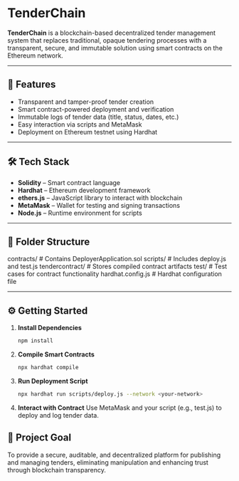 # TenderChain

**TenderChain** is a blockchain-based decentralized tender management system that replaces traditional, opaque tendering processes with a transparent, secure, and immutable solution using smart contracts on the Ethereum network.

---

## 🚀 Features

- Transparent and tamper-proof tender creation
- Smart contract-powered deployment and verification
- Immutable logs of tender data (title, status, dates, etc.)
- Easy interaction via scripts and MetaMask
- Deployment on Ethereum testnet using Hardhat

---

## 🛠 Tech Stack

- **Solidity** – Smart contract language  
- **Hardhat** – Ethereum development framework  
- **ethers.js** – JavaScript library to interact with blockchain  
- **MetaMask** – Wallet for testing and signing transactions  
- **Node.js** – Runtime environment for scripts

---

## 📁 Folder Structure

contracts/ # Contains DeployerApplication.sol
scripts/ # Includes deploy.js and test.js
tendercontract/ # Stores compiled contract artifacts
test/ # Test cases for contract functionality
hardhat.config.js # Hardhat configuration file

----

## ⚙️ Getting Started

1. **Install Dependencies**
   ```bash
   npm install
2. **Compile Smart Contracts**
   ```bash
   npx hardhat compile
4. **Run Deployment Script**
   ```bash
   npx hardhat run scripts/deploy.js --network <your-network>
6. **Interact with Contract**
   Use MetaMask and your script (e.g., test.js) to deploy and log tender data.


## 📌 Project Goal
To provide a secure, auditable, and decentralized platform for publishing and managing tenders, eliminating manipulation and enhancing trust through blockchain transparency.
   
